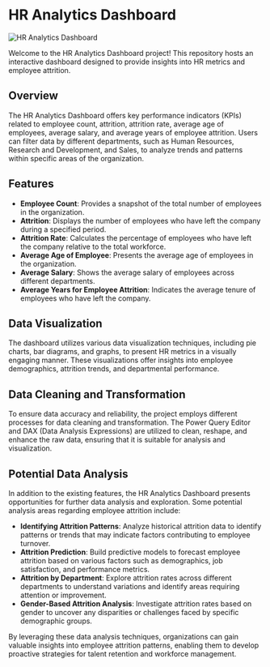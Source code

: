 # HR Analytics Dashboard

![HR Analytics Dashboard](https://github.com/sensay9/DA_HRAnalyticsDashboard/assets/62778520/a29f17ef-00bd-4448-a1f0-7c1457d9f6f9)

Welcome to the HR Analytics Dashboard project! This repository hosts an interactive dashboard designed to provide insights into HR metrics and employee attrition.</br>

## Overview
The HR Analytics Dashboard offers key performance indicators (KPIs) related to employee count, attrition, attrition rate, average age of employees, average salary, and average years of employee attrition. Users can filter data by different departments, such as Human Resources, Research and Development, and Sales, to analyze trends and patterns within specific areas of the organization.</br>

## Features
- **Employee Count**: Provides a snapshot of the total number of employees in the organization.</br>
- **Attrition**: Displays the number of employees who have left the company during a specified period.</br>
- **Attrition Rate**: Calculates the percentage of employees who have left the company relative to the total workforce.</br>
- **Average Age of Employee**: Presents the average age of employees in the organization.</br>
- **Average Salary**: Shows the average salary of employees across different departments.</br>
- **Average Years for Employee Attrition**: Indicates the average tenure of employees who have left the company.</br>

## Data Visualization</br>
The dashboard utilizes various data visualization techniques, including pie charts, bar diagrams, and graphs, to present HR metrics in a visually engaging manner. These visualizations offer insights into employee demographics, attrition trends, and departmental performance.

## Data Cleaning and Transformation</br>
To ensure data accuracy and reliability, the project employs different processes for data cleaning and transformation. The Power Query Editor and DAX (Data Analysis Expressions) are utilized to clean, reshape, and enhance the raw data, ensuring that it is suitable for analysis and visualization.

## Potential Data Analysis</br>
In addition to the existing features, the HR Analytics Dashboard presents opportunities for further data analysis and exploration. Some potential analysis areas regarding employee attrition include:</br>
- **Identifying Attrition Patterns**: Analyze historical attrition data to identify patterns or trends that may indicate factors contributing to employee turnover.</br>
- **Attrition Prediction**: Build predictive models to forecast employee attrition based on various factors such as demographics, job satisfaction, and performance metrics.</br>
- **Attrition by Department**: Explore attrition rates across different departments to understand variations and identify areas requiring attention or improvement.</br>
- **Gender-Based Attrition Analysis**: Investigate attrition rates based on gender to uncover any disparities or challenges faced by specific demographic groups.</br>

By leveraging these data analysis techniques, organizations can gain valuable insights into employee attrition patterns, enabling them to develop proactive strategies for talent retention and workforce management.
